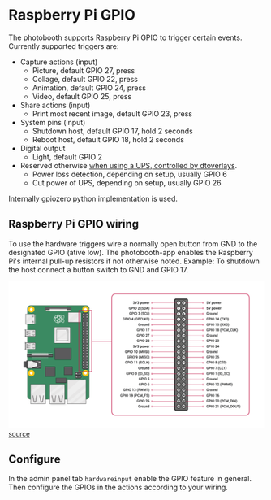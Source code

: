 # Raspberry Pi GPIO

The photobooth supports Raspberry Pi GPIO to trigger certain events.
Currently supported triggers are:

- Capture actions (input)
    - Picture, default GPIO 27, press
    - Collage, default GPIO 22, press
    - Animation, default GPIO 24, press
    - Video, default GPIO 25, press
- Share actions (input)
    - Print most recent image, default GPIO 23, press
- System pins (input)
    - Shutdown host, default GPIO 17, hold 2 seconds
    - Reboot host, default GPIO 18, hold 2 seconds
- Digital output
    - Light, default GPIO 2
- Reserved otherwise [when using a UPS, controlled by dtoverlays](../extras/ups.md).
    - Power loss detection, depending on setup, usually GPIO 6
    - Cut power of UPS, depending on setup, usually GPIO 26

Internally gpiozero python implementation is used.

## Raspberry Pi GPIO wiring

To use the hardware triggers wire a normally open button from GND to the designated GPIO (ative low). The photobooth-app enables the Raspberry Pi's internal pull-up resistors if not otherwise noted.
Example: To shutdown the host connect a button switch to GND and GPIO 17.

![gpio overview](../assets/GPIO-Pinout-Diagram-2.png)
<font size="2">[source](https://www.raspberrypi.com/documentation/computers/raspberry-pi.html)</font>

## Configure

In the admin panel tab `hardwareinput` enable the GPIO feature in general. Then configure the GPIOs in the actions according to your wiring.
